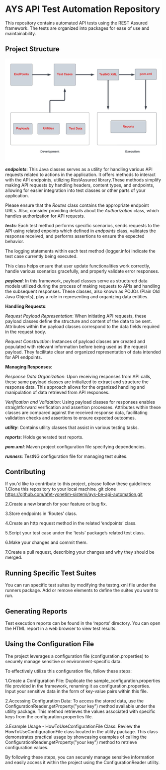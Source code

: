 # AYS API Test Automation Repository

This repository contains automated API tests using the REST Assured framework. The tests are organized into packages for ease of use and maintainability.

## Project Structure
![Framework Flowchart](https://github.com/afet-yonetim-sistemi/ays-be-api-automation/blob/main/Flowcharts.jpeg?raw=true)


*__endpoints__*: 
This Java classes serves as a utility for handling various API requests related to actions in the application. It offers methods to interact with the API endpoints, utilizing RestAssured library.These methods simplify making API requests by handling headers, content types, and endpoints, allowing for easier integration into test classes or other parts of your application.

Please ensure that the *Routes* class contains the appropriate endpoint URLs. Also, consider providing details about the *Authorization* class, which handles authorization for API requests.

*__tests__*: 
Each test method performs specific scenarios, sends requests to the API using related enpoints which defined in *endpoints* class, validates the response received, and performs assertions to ensure the expected behavior.

The logging statements within each test method (logger.info) indicate the test case currently being executed.

This class helps ensure that user update functionalities work correctly, handle various scenarios gracefully, and properly validate error responses.

*__payload__*: 
In this framework, payload classes serve as structured data models utilized during the process of making requests to APIs and handling the subsequent responses. These classes, also known as POJOs (Plain Old Java Objects), play a role in representing and organizing data entities.

__Handling Requests__:

*Request Payload Representation*: When initiating API requests, these payload classes define the structure and content of the data to be sent. Attributes within the payload classes correspond to the data fields required in the request body.

*Request Construction*: Instances of payload classes are created and populated with relevant information before being used as the request payload. They facilitate clear and organized representation of data intended for API endpoints.

__Managing Responses__:

*Response Data Organization*: Upon receiving responses from API calls, these same payload classes are initialized to extract and structure the response data. This approach allows for the organized handling and manipulation of data retrieved from API responses.

*Verification and Validation*: Using payload classes for responses enables straightforward verification and assertion processes. Attributes within these classes are compared against the received response data, facilitating validation checks and assertions to ensure expected outcomes.


*__utility__*: Contains utility classes that assist in various testing tasks.

*__reports__*: Holds generated test reports.

*__pom.xml__*: Maven project configuration file specifying dependencies.

*__runners__*: TestNG configuration file for managing test suites.


## Contributing

If you'd like to contribute to this project, please follow these guidelines:
1.Clone this repository to your local machine.
git clone https://github.com/afet-yonetim-sistemi/ays-be-api-automation.git

2.Create a new branch for your feature or bug fix.

3.Store endpoints in ‘Routes’ class.

4.Create an http request method in the related ‘endpoints’ class.

5.Script your test case under the ‘tests’ package’s related test class.

6.Make your changes and commit them.

7.Create a pull request, describing your changes and why they should be merged.

## Running Specific Test Suites

You can run specific test suites by modifying the testng.xml file under the runners package. Add or remove <suite> elements to define the suites you want to run.

## Generating Reports

Test execution reports can be found in the ‘reports’ directory. You can open the HTML report in a web browser to view test results.

## Using the Configuration File

The project leverages a configuration file (configuration.properties) to securely manage sensitive or environment-specific data. 

To effectively utilize this configuration file, follow these steps:

1.Create a Configuration File: Duplicate the sample_configuration.properties file provided in the framework, renaming it as configuration.properties. Input your sensitive data in the form of key-value pairs within this file.

2.Accessing Configuration Data: To access the stored data, use the ConfigurationReader.getProperty("your key") method available under the utility package. This method retrieves the values associated with specific keys from the configuration.properties file.

3.Example Usage - HowToUseConfigurationFile Class:
Review the HowToUseConfigurationFile class located in the utility package. This class demonstrates practical usage by showcasing examples of calling the ConfigurationReader.getProperty("your key") method to retrieve configuration values.

By following these steps, you can securely manage sensitive information and easily access it within the project using the ConfigurationReader utility.
